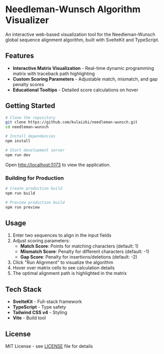 # Needleman-Wunsch Algorithm Visualizer

An interactive web-based visualization tool for the Needleman-Wunsch global sequence alignment algorithm, built with SvelteKit and TypeScript.

## Features

- **Interactive Matrix Visualization** - Real-time dynamic programming matrix with traceback path highlighting
- **Custom Scoring Parameters** - Adjustable match, mismatch, and gap penalty scores
- **Educational Tooltips** - Detailed score calculations on hover

## Getting Started

```bash
# Clone the repository
git clone https://github.com/kulaizki/needleman-wunsch.git
cd needleman-wunsch

# Install dependencies
npm install

# Start development server
npm run dev
```

Open [http://localhost:5173](http://localhost:5173) to view the application.

### Building for Production

```bash
# Create production build
npm run build

# Preview production build
npm run preview
```

## Usage

1. Enter two sequences to align in the input fields
2. Adjust scoring parameters:
   - **Match Score**: Points for matching characters (default: 1)
   - **Mismatch Score**: Penalty for different characters (default: -1)
   - **Gap Score**: Penalty for insertions/deletions (default: -2)
3. Click "Run Alignment" to visualize the algorithm
4. Hover over matrix cells to see calculation details
5. The optimal alignment path is highlighted in the matrix

## Tech Stack

- **SvelteKit** - Full-stack framework
- **TypeScript** - Type safety
- **Tailwind CSS v4** - Styling
- **Vite** - Build tool

## License

MIT License - see [LICENSE](LICENSE) file for details